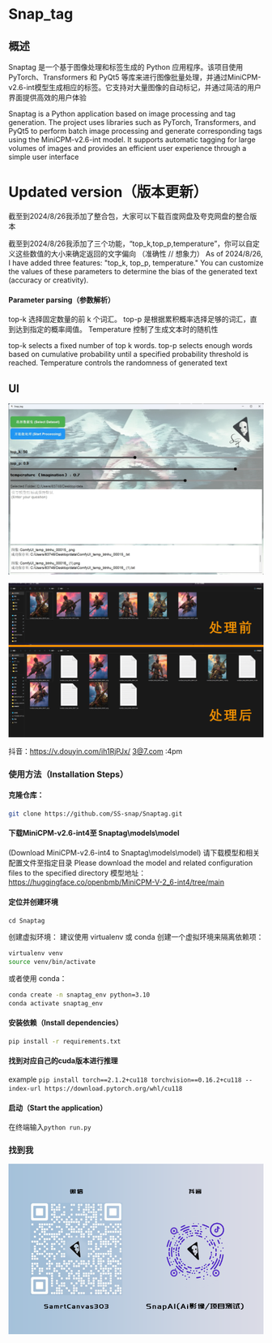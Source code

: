 # Snap_tag
## 概述
Snaptag 是一个基于图像处理和标签生成的 Python 应用程序。该项目使用 PyTorch、Transformers 和 PyQt5 等库来进行图像批量处理，并通过MiniCPM-v2.6-int模型生成相应的标签。它支持对大量图像的自动标记，并通过简洁的用户界面提供高效的用户体验

Snaptag is a Python application based on image processing and tag generation. The project uses libraries such as PyTorch, Transformers, and PyQt5 to perform batch image processing and generate corresponding tags using the MiniCPM-v2.6-int model. It supports automatic tagging for large volumes of images and provides an efficient user experience through a simple user interface

# Updated version（版本更新）
截至到2024/8/26我添加了整合包，大家可以下载百度网盘及夸克网盘的整合版本

截至到2024/8/26我添加了三个功能，“top_k,top_p,temperature”，你可以自定义这些数值的大小来确定返回的文字偏向 （准确性 // 想象力）
As of 2024/8/26, I have added three features: "top_k, top_p, temperature." You can customize the values of these parameters to determine the bias of the generated text (accuracy or creativity).
#### Parameter parsing（参数解析）
top-k 选择固定数量的前 k 个词汇。
top-p 是根据累积概率选择足够的词汇，直到达到指定的概率阈值。
Temperature 控制了生成文本时的随机性

top-k selects a fixed number of top k words.
top-p selects enough words based on cumulative probability until a specified probability threshold is reached.
Temperature controls the randomness of generated text

## UI
![示例图片](./assets/UI.png)

![示例图片](./assets/pro.jpg)

抖音：https://v.douyin.com/ih1RjPJx/ 3@7.com :4pm

### 使用方法（Installation Steps）

#### 克隆仓库：

   ```bash
   git clone https://github.com/SS-snap/Snaptag.git
   ```

#### 下载MiniCPM-v2.6-int4至 Snaptag\models\model
(Download MiniCPM-v2.6-int4 to Snaptag\models\model)
请下载模型和相关配置文件至指定目录
Please download the model and related configuration files to the specified directory
模型地址：https://huggingface.co/openbmb/MiniCPM-V-2_6-int4/tree/main

#### 定位并创建环境
   `cd Snaptag`

创建虚拟环境： 建议使用 virtualenv 或 conda 创建一个虚拟环境来隔离依赖项：

  ```bash
  virtualenv venv
  source venv/bin/activate
  ```
或者使用 conda：
  ```bash
conda create -n snaptag_env python=3.10
conda activate snaptag_env
  ```
#### 安装依赖（Install dependencies）
  ```bash
pip install -r requirements.txt
  ```
#### 找到对应自己的cuda版本进行推理
example
`pip install torch==2.1.2+cu118 torchvision==0.16.2+cu118 --index-url https://download.pytorch.org/whl/cu118`
#### 启动（Start the application）

在终端输入`python run.py`

### 找到我

![找到我](./assets/22.png)

